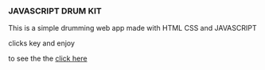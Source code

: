 ### JAVASCRIPT DRUM KIT

This is a simple drumming web app made with HTML CSS and JAVASCRIPT

clicks key and enjoy

to see the the [click here](https://mdasif-raza-au13.github.io/jsdrumkit/)